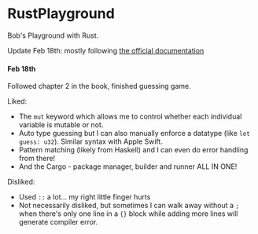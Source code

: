 # RustPlayground
Bob's Playground with Rust. 

Update Feb 18th: mostly following [the official documentation](https://doc.rust-lang.org/book/)

#### Feb 18th
Followed chapter 2 in the book, finished guessing game.

Liked:
- The `mut` keyword which allows me to control whether each individual variable is mutable or not.
- Auto type guessing but I can also manually enforce a datatype (like `let guess: u32`). Similar syntax with 
Apple Swift.
- Pattern matching (likely from Haskell) and I can even do error handling from there!
- And the Cargo - package manager, builder and runner ALL IN ONE!

Disliked:
- Used `::` a lot... my right little finger hurts
- Not necessarily disliked, but sometimes I can walk away without a `;` when there's only one line in a `{}` block 
while adding more lines will generate compiler error.